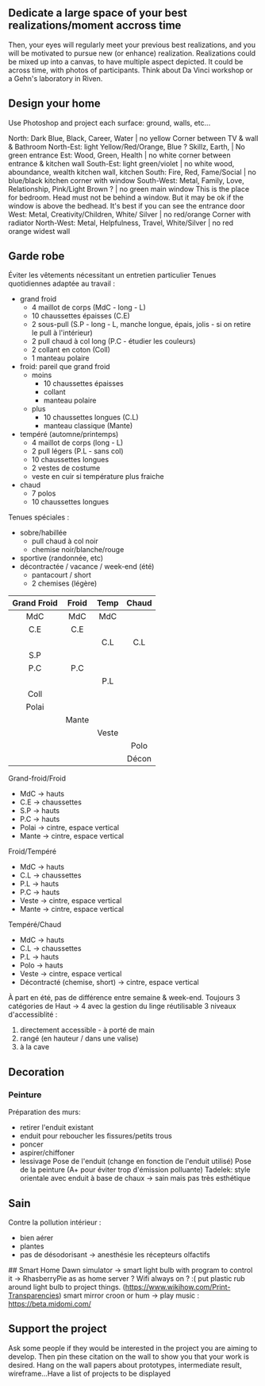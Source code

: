 ## Dedicate a large space of your best realizations/moment accross time
Then, your eyes will regularly meet your previous best realizations, and you will be motivated to pursue new (or enhance) realization. Realizations could be mixed up into a canvas, to have multiple aspect depicted. It could be across time, with photos of participants. Think about Da Vinci workshop or a Gehn's laboratory in Riven.

## Design your home
Use Photoshop and project each surface: ground, walls, etc...

North: Dark Blue, Black, Career, Water | no yellow
  Corner between TV & wall & Bathroom
North-Est: light Yellow/Red/Orange, Blue ? Skillz, Earth, | No green
  entrance
Est: Wood, Green, Health | no white
  corner between entrance & kitchen wall
South-Est: light green/violet | no white wood, aboundance, wealth
  kitchen wall, kitchen
South: Fire, Red, Fame/Social | no blue/black
  kitchen corner with window
South-West: Metal, Family, Love, Relationship, Pink/Light Brown ? | no green
  main window
  This is the place for bedroom. Head must not be behind a window. But it may be ok if the window is above the bedhead.
  It's best if you can see the entrance door
West: Metal, Creativity/Children, White/ Silver | no red/orange
  Corner with radiator
North-West: Metal, Helpfulness, Travel, White/Silver | no red orange
  widest wall

## Garde robe
Éviter les vêtements nécessitant un entretien particulier
Tenues quotidiennes adaptée au travail :
- grand froid
  - 4 maillot de corps (MdC - long - L)
  - 10 chaussettes épaisses (C.E)
  - 2 sous-pull (S.P - long - L, manche longue, épais, jolis - si on retire le pull à l'intérieur)
  - 2 pull chaud à col long (P.C - étudier les couleurs)
  - 2 collant en coton (Coll)
  - 1 manteau polaire
- froid: pareil que grand froid
  - moins
    - 10 chaussettes épaisses
    - collant
    - manteau polaire
  - plus
    - 10 chaussettes longues (C.L)
    - manteau classique (Mante)
- tempéré (automne/printemps)
  - 4 maillot de corps (long - L)
  - 2 pull légers (P.L - sans col)
  - 10 chaussettes longues
  - 2 vestes de costume
  - veste en cuir si température plus fraiche
- chaud
  - 7 polos
  - 10 chaussettes longues

Tenues spéciales :
- sobre/habillée
  - pull chaud à col noir
  - chemise noir/blanche/rouge
- sportive (randonnée, etc)
- décontractée / vacance / week-end (été)
  - pantacourt / short
  - 2 chemises (légère)

|Grand Froid|Froid 	|Temp|Chaud|
|:-:	|:-:	|:-:	|:-:	|
|MdC 	|MdC 	|MdC	|   	|
|C.E 	|C.E 	|    	|   	|
|   	|   	|C.L 	|C.L 	|
|S.P	|   	|   	|   	|
|P.C 	|P.C 	|   	|   	|
|   	|   	|P.L 	|   	|
|Coll	|   	|   	|   	|
|Polai|   	|   	|   	|
|   	|Mante|   	|   	|
|   	|   	|Veste|   	|
|   	|   	|   	|Polo	|
|   	|   	|   	|Décon|

Grand-froid/Froid
- MdC -> hauts
- C.E -> chaussettes
- S.P -> hauts
- P.C -> hauts
- Polai -> cintre, espace vertical
- Mante -> cintre, espace vertical

Froid/Tempéré
- MdC -> hauts
- C.L -> chaussettes
- P.L -> hauts
- P.C -> hauts
- Veste -> cintre, espace vertical
- Mante -> cintre, espace vertical

Tempéré/Chaud
- MdC -> hauts
- C.L -> chaussettes
- P.L -> hauts
- Polo -> hauts
- Veste -> cintre, espace vertical
- Décontracté (chemise, short) -> cintre, espace vertical

À part en été, pas de différence entre semaine & week-end.
Toujours 3 catégories de Haut -> 4 avec la gestion du linge réutilisable
3 niveaux d'accessiblité :
1. directement accessible - à porté de main
2. rangé (en hauteur / dans une valise)
3. à la cave

## Decoration
### Peinture
Préparation des murs:
 - retirer l'enduit existant
 - enduit pour reboucher les fissures/petits trous
 - poncer
 - aspirer/chiffoner
 - lessivage
Pose de l'enduit (change en fonction de l'enduit utilisé)
Pose de la peinture (A+ pour éviter trop d'émission polluante)
Tadelek: style orientale avec enduit à base de chaux -> sain mais pas très esthétique

## Sain
Contre la pollution intérieur :
 - bien aérer
 - plantes
 - pas de désodorisant -> anesthésie les récepteurs olfactifs


## Smart Home
Dawn simulator -> smart light bulb with program to control it -> RhasberryPie as as home server ? Wifi always on ? :(
put plastic rub around light bulb to project things. (https://www.wikihow.com/Print-Transparencies)
smart mirror
croon or hum -> play music : https://beta.midomi.com/

## Support the project
Ask some people if they would be interested in the project you are aiming to develop. Then pin these citation on the wall to show you that your work is desired. Hang on the wall papers about prototypes, intermediate result, wireframe...Have a list of projects to be displayed